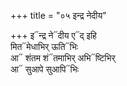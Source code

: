 +++
title = "०५ इन्द्र नेदीय"

+++
इ᳓न्द्र ने᳓दीय ए᳓द् इहि  
मित᳓मेधाभिर् ऊति᳓भिः  
आ᳓ शंतम शं᳓तमाभिर् अभि᳓ष्टिभिर्  
आ᳓ सुआपे सुआपि᳓भिः